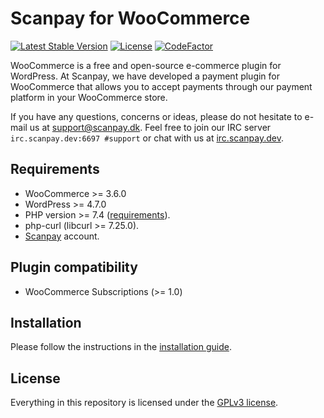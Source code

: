 # Scanpay for WooCommerce

[![Latest Stable Version](https://img.shields.io/github/v/release/scanpay/woocommerce-scanpay?cacheSeconds=600)](https://github.com/scanpay/woocommerce-scanpay/releases)
[![License](https://img.shields.io/github/license/scanpay/woocommerce-scanpay?cacheSeconds=6000)](https://github.com/scanpay/woocommerce-scanpay/blob/master/LICENSE)
[![CodeFactor](https://www.codefactor.io/repository/github/scanpay/woocommerce-scanpay/badge)](https://www.codefactor.io/repository/github/scanpay/woocommerce-scanpay)

WooCommerce is a free and open-source e-commerce plugin for WordPress. At Scanpay, we have developed a payment plugin for WooCommerce that allows you to accept payments through our payment platform in your WooCommerce store.

If you have any questions, concerns or ideas, please do not hesitate to e-mail us at [support@scanpay.dk](mailto:support@scanpay.dk). Feel free to join our IRC server `irc.scanpay.dev:6697 #support` or chat with us at [irc.scanpay.dev](https://irc.scanpay.dev).

## Requirements

* WooCommerce >= 3.6.0
* WordPress >= 4.7.0
* PHP version >= 7.4 ([requirements](./docs/requirements.md)).
* php-curl (libcurl >= 7.25.0).
* [Scanpay](https://scanpay.dk) account.

## Plugin compatibility

* WooCommerce Subscriptions (>= 1.0)

## Installation

Please follow the instructions in the [installation guide](https://wordpress.org/plugins/scanpay-for-woocommerce/#installation).

## License

Everything in this repository is licensed under the [GPLv3 license](LICENSE).